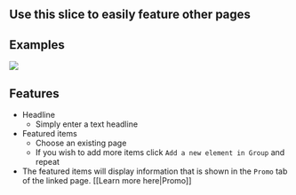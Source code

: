 ## Use this slice to easily feature other pages

## Examples
![](https://drive.google.com/uc?id=1RI3P6eXPWCYfVA5PfgT7m-8GO8mDJtpt)

## Features
- Headline
    - Simply enter a text headline
- Featured items
    - Choose an existing page
    - If you wish to add more items click `Add a new element in Group` and repeat
- The featured items will display information that is shown in the `Promo` tab of the linked page. [[Learn more here|Promo]]
